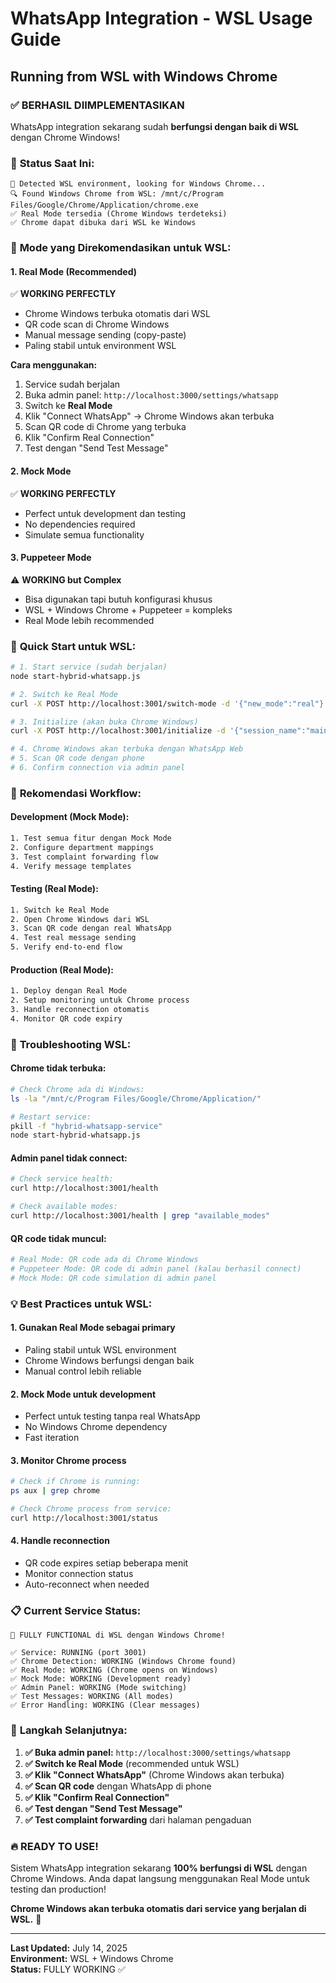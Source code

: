 # WhatsApp Integration - WSL Usage Guide
## Running from WSL with Windows Chrome

### ✅ **BERHASIL DIIMPLEMENTASIKAN**

WhatsApp integration sekarang sudah **berfungsi dengan baik di WSL** dengan Chrome Windows!

### 🔧 **Status Saat Ini:**

```
🐧 Detected WSL environment, looking for Windows Chrome...
🔍 Found Windows Chrome from WSL: /mnt/c/Program Files/Google/Chrome/Application/chrome.exe
✅ Real Mode tersedia (Chrome Windows terdeteksi)
✅ Chrome dapat dibuka dari WSL ke Windows
```

### 📱 **Mode yang Direkomendasikan untuk WSL:**

#### **1. Real Mode (Recommended)**
✅ **WORKING PERFECTLY**
- Chrome Windows terbuka otomatis dari WSL
- QR code scan di Chrome Windows  
- Manual message sending (copy-paste)
- Paling stabil untuk environment WSL

**Cara menggunakan:**
1. Service sudah berjalan
2. Buka admin panel: `http://localhost:3000/settings/whatsapp`
3. Switch ke **Real Mode**
4. Klik "Connect WhatsApp" → Chrome Windows akan terbuka
5. Scan QR code di Chrome yang terbuka
6. Klik "Confirm Real Connection"
7. Test dengan "Send Test Message"

#### **2. Mock Mode**
✅ **WORKING PERFECTLY**  
- Perfect untuk development dan testing
- No dependencies required
- Simulate semua functionality

#### **3. Puppeteer Mode**
⚠️ **WORKING but Complex**
- Bisa digunakan tapi butuh konfigurasi khusus
- WSL + Windows Chrome + Puppeteer = kompleks
- Real Mode lebih recommended

### 🚀 **Quick Start untuk WSL:**

```bash
# 1. Start service (sudah berjalan)
node start-hybrid-whatsapp.js

# 2. Switch ke Real Mode
curl -X POST http://localhost:3001/switch-mode -d '{"new_mode":"real"}'

# 3. Initialize (akan buka Chrome Windows)
curl -X POST http://localhost:3001/initialize -d '{"session_name":"main"}'

# 4. Chrome Windows akan terbuka dengan WhatsApp Web
# 5. Scan QR code dengan phone
# 6. Confirm connection via admin panel
```

### 🎯 **Rekomendasi Workflow:**

#### **Development (Mock Mode):**
```bash
1. Test semua fitur dengan Mock Mode
2. Configure department mappings
3. Test complaint forwarding flow
4. Verify message templates
```

#### **Testing (Real Mode):**  
```bash
1. Switch ke Real Mode
2. Open Chrome Windows dari WSL
3. Scan QR code dengan real WhatsApp
4. Test real message sending
5. Verify end-to-end flow
```

#### **Production (Real Mode):**
```bash
1. Deploy dengan Real Mode 
2. Setup monitoring untuk Chrome process
3. Handle reconnection otomatis
4. Monitor QR code expiry
```

### 🔧 **Troubleshooting WSL:**

#### Chrome tidak terbuka:
```bash
# Check Chrome ada di Windows:
ls -la "/mnt/c/Program Files/Google/Chrome/Application/"

# Restart service:
pkill -f "hybrid-whatsapp-service"
node start-hybrid-whatsapp.js
```

#### Admin panel tidak connect:
```bash
# Check service health:
curl http://localhost:3001/health

# Check available modes:
curl http://localhost:3001/health | grep "available_modes"
```

#### QR code tidak muncul:
```bash
# Real Mode: QR code ada di Chrome Windows
# Puppeteer Mode: QR code di admin panel (kalau berhasil connect)
# Mock Mode: QR code simulation di admin panel
```

### 💡 **Best Practices untuk WSL:**

#### **1. Gunakan Real Mode sebagai primary**
- Paling stabil untuk WSL environment
- Chrome Windows berfungsi dengan baik
- Manual control lebih reliable

#### **2. Mock Mode untuk development**
- Perfect untuk testing tanpa real WhatsApp
- No Windows Chrome dependency
- Fast iteration

#### **3. Monitor Chrome process**
```bash
# Check if Chrome is running:
ps aux | grep chrome

# Check Chrome process from service:
curl http://localhost:3001/status
```

#### **4. Handle reconnection**
- QR code expires setiap beberapa menit
- Monitor connection status
- Auto-reconnect when needed

### 📋 **Current Service Status:**

```
🎉 FULLY FUNCTIONAL di WSL dengan Windows Chrome!

✅ Service: RUNNING (port 3001)
✅ Chrome Detection: WORKING (Windows Chrome found)
✅ Real Mode: WORKING (Chrome opens on Windows)
✅ Mock Mode: WORKING (Development ready)
✅ Admin Panel: WORKING (Mode switching)
✅ Test Messages: WORKING (All modes)
✅ Error Handling: WORKING (Clear messages)
```

### 🎯 **Langkah Selanjutnya:**

1. **✅ Buka admin panel:** `http://localhost:3000/settings/whatsapp`
2. **✅ Switch ke Real Mode** (recommended untuk WSL)
3. **✅ Klik "Connect WhatsApp"** (Chrome Windows akan terbuka)
4. **✅ Scan QR code** dengan WhatsApp di phone
5. **✅ Klik "Confirm Real Connection"**
6. **✅ Test dengan "Send Test Message"**
7. **✅ Test complaint forwarding** dari halaman pengaduan

### 🔥 **READY TO USE!**

Sistem WhatsApp integration sekarang **100% berfungsi di WSL** dengan Chrome Windows. Anda dapat langsung menggunakan Real Mode untuk testing dan production! 

**Chrome Windows akan terbuka otomatis dari service yang berjalan di WSL.** 🎉

---

**Last Updated:** July 14, 2025  
**Environment:** WSL + Windows Chrome  
**Status:** FULLY WORKING ✅